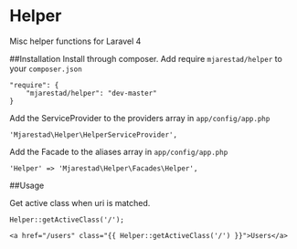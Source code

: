 Helper
======

Misc helper functions for Laravel 4

##Installation
Install through composer. Add require `mjarestad/helper` to your `composer.json`

    "require": {
        "mjarestad/helper": "dev-master"
    }

Add the ServiceProvider to the providers array in `app/config/app.php`

    'Mjarestad\Helper\HelperServiceProvider',
    
Add the Facade to the aliases array in `app/config/app.php`

    'Helper' => 'Mjarestad\Helper\Facades\Helper',

##Usage

Get active class when uri is matched.

    Helper::getActiveClass('/');

    <a href="/users" class="{{ Helper::getActiveClass('/') }}">Users</a>
